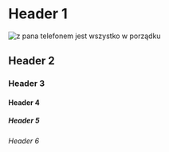 # Header 1

![z pana telefonem jest wszystko w porządku](https://scontent.fktw1-1.fna.fbcdn.net/v/t1.6435-9/66013627_636001016919407_50028079711518720_n.jpg?_nc_cat=103&ccb=1-7&_nc_sid=8bfeb9&_nc_ohc=bF-Jk_TZCZsAX-d04uv&_nc_ht=scontent.fktw1-1.fna&oh=00_AfBdAmRhG8iI28Ocu5xnD3UD0fiMgT84ghFfWRq7yfrGxg&oe=65187A27)

## Header 2

### Header 3

#### Header 4

##### Header 5

###### Header 6
